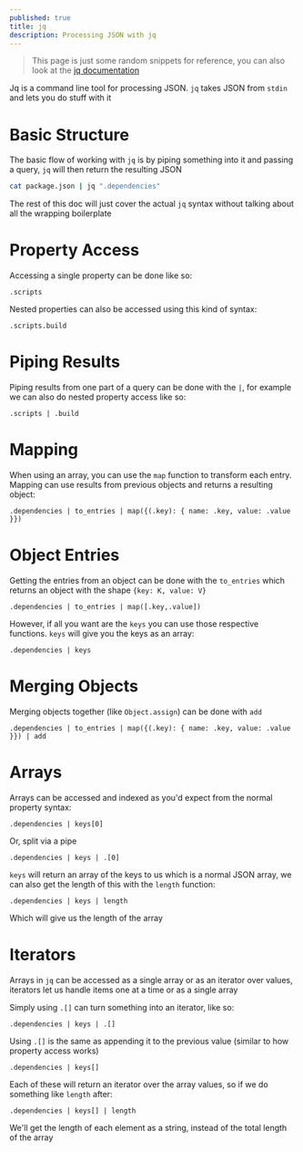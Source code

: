 ```yaml
---
published: true
title: jq
description: Processing JSON with jq
---
```


> This page is just some random snippets for reference, you can also look at the [jq documentation](https://jqlang.org/)

Jq is a command line tool for processing JSON. `jq` takes JSON from `stdin` and lets you do stuff with it

# Basic Structure

The basic flow of working with `jq` is by piping something into it and passing a query, `jq` will then return the resulting JSON

```sh
cat package.json | jq ".dependencies"
```

The rest of this doc will just cover the actual `jq` syntax without talking about all the wrapping boilerplate

# Property Access

Accessing a single property can be done like so:

```jq
.scripts
```

Nested properties can also be accessed using this kind of syntax:

```jq
.scripts.build
```

# Piping Results

Piping results from one part of a query can be done with the `|`, for example we can also do nested property access like so:

```jq
.scripts | .build
```

# Mapping

When using an array, you can use the `map` function to transform each entry. Mapping can use results from previous objects and returns a resulting object:

```jq
.dependencies | to_entries | map({(.key): { name: .key, value: .value }})
```

# Object Entries

Getting the entries from an object can be done with the `to_entries` which returns an object with the shape `{key: K, value: V}`

```jq
.dependencies | to_entries | map([.key,.value])
```

However, if all you want are the `keys` you can use those respective functions. `keys` will give you the keys as an array:

```jq
.dependencies | keys
```

# Merging Objects

Merging objects together (like `Object.assign`) can be done with `add`

```jq
.dependencies | to_entries | map({(.key): { name: .key, value: .value }}) | add
```

# Arrays

Arrays can be accessed and indexed as you'd expect from the normal property syntax:

```jq
.dependencies | keys[0]
```

Or, split via a pipe

```jq
.dependencies | keys | .[0]
```

`keys` will return an array of the keys to us which is a normal JSON array, we can also get the length of this with the `length` function:

```jq
.dependencies | keys | length
```

Which will give us the length of the array

# Iterators

Arrays in `jq` can be accessed as a single array or as an iterator over values, iterators let us handle items one at a time or as a single array

Simply using `.[]` can turn something into an iterator, like so:

```jq
.dependencies | keys | .[]
```

Using `.[]` is the same as appending it to the previous value (similar to how property access works)

```jq
.dependencies | keys[]
```

Each of these will return an iterator over the array values, so if we do something like `length` after:

```jq
.dependencies | keys[] | length
```

We'll get the length of each element as a string, instead of the total length of the array

